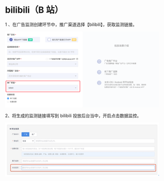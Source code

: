 # bilibili（B 站）

1 、在广告监测创建环节中，推广渠道选择【bilibili】，获取监测链接。

![](../../.gitbook/assets/image%20%2890%29.png)

2、将生成的监测链接填写到 bilibili 投放后台当中，开启点击数据监控。

![](../../.gitbook/assets/image%20%2895%29.png)

